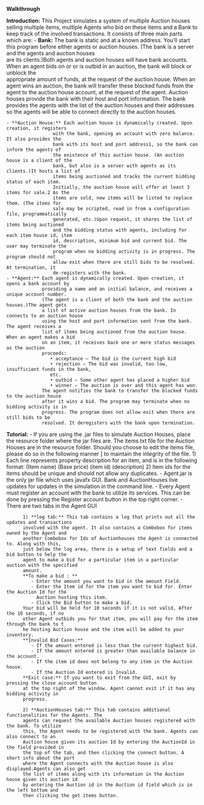 **Walkthrough**

**Introduction:**
This Project simulates a system of multiple Auction houses selling multiple items, multiple Agents who bid on these items and a Bank to keep track of the involved transactions. It consists of three main parts which are:
    - **Bank:** The bank is static and at a known address. You’ll start this program before either
            agents or auction houses. (The bank is a server and the agents and auction houses  
            are its clients.)Both agents and auction houses will have bank accounts. When an 
            agent bids on or or is outbid in an auction, the bank will block or unblock the  
            appropriate amount of funds, at the request of the auction house. When an agent wins 
            an auction, the bank will transfer these blocked funds from the agent to the auction 
            house account, at the request of the agent. Auction houses provide the bank with 
            their host and port information. The bank provides the agents with the list of the 
            auction houses and their addresses so the agents will be able to connect directly to 
            the auction houses. 

    - **Auction House:** Each auction house is dynamically created. Upon creation, it registers 
                     with the bank, opening an account with zero balance. It also provides the 
                     bank with its host and port address1, so the bank can inform the agents of 
                     the existence of this auction house. (An auction house is a client of the 
                     bank, but also is a server with agents as its clients.)It hosts a list of 
                     items being auctioned and tracks the current bidding status of each item. 
                     Initially, the auction house will offer at least 3 items for sale.2 As the 
                     items are sold, new items will be listed to replace them. (The items for 
                     sale may be scripted, read in from a configuration file, programmatically 
                     generated, etc.)Upon request, it shares the list of items being auctioned
                     and the bidding status with agents, including for each item house id, item 
                     id, description, minimum bid and current bid. The user may terminate the 
                     program when no bidding activity is in progress. The program should not 
                     allow exit when there are still bids to be resolved. At termination, it 
                     de-registers with the bank. 
    - **Agent:** Each agent is dynamically created. Upon creation, it opens a bank account by
                 providing a name and an initial balance, and receives a unique account number.
                 (The agent is a client of both the bank and the auction houses.)The agent gets 
                 a list of active auction houses from the bank. In connects to an auction house 
                 using the host and port information sent from the bank. The agent receives a 
                 list of items being auctioned from the auction house. When an agent makes a bid 
                 on an item, it receives back one or more status messages as the auction 
                 proceeds:
                    • acceptance – The bid is the current high bid
                    • rejection – The bid was invalid, too low, insufficient funds in the bank,
                    etc.
                    • outbid – Some other agent has placed a higher bid
                    • winner – The auction is over and this agent has won.
                 The agent notifies the bank to transfer the blocked funds to the auction house 
                 after it wins a bid. The program may terminate when no bidding activity is in 
                 progress. The program does not allow exit when there are still bids to be
                 resolved. It deregisters with the bank upon termination.

**Tutorial:**
         - If you are using the .jar files to simulate Auction Houses, place the resource folder 
         where the jar files are. The items.txt file for the Auction Houses are in the resource 
         folder. Should you choose to edit the items file, please do so in the following manner ]
         to maintain the integrity of the file.
              1) Each line represents property description for an item, and is in the following 
                 format: (Item name) (Base price) (item id) (description)
              2) Item ids for the items should be unique and should not allow any duplicates.
        - Agent.jar is the only jar file which uses javafx GUI. Bank and AuctionHouses live 
          updates for updates in the simulation in the command line.
        - Every Agent must register an account with the bank to utilize its services. This can 
          be done by pressing the Register account button in the top right corner.
        - There are two tabs in the Agent GUI 

          1) **log tab:** This tab contains a log that prints out all the updates and transactions 
          involved with the agent. It also contains a Combobox for items owned by the Agent and 
          another Combobox for Ids of Auctionhouses the Agent is connected to. Along with this, 
          just below the log area, there is a setup of text fields and a bid button to help the 
          agent to make a bid for a particular item in a particular auction with the specified 
          amount. 
          **To make a bid : **
             - Enter the amount you want to bid in the amount Field. 
             - Enter the Item id for the item you want to bid for. Enter the Auction Id for the 
               Auction hosting this item. 
             - Click the Bid button to make a bid. 
          Your bid will be held for 10 seconds if it is not valid, After the 10 seconds, if no 
          other Agent outbids you for that item, you will pay for the item through the bank to t
          he hosting Auction house and the item will be added to your inventory. 
          **Invalid Bid Cases:**
             - If the amount entered is less than the current highest bid.
             - If the amount entered is greater than available balance in the account.
             - If the item id does not belong to any item in the Auction house.
             - If the Auction Id entered is Invalid.
          **Exit case:** If you want to exit from the GUI, exit by pressing the close account button 
          at the top right of the window. Agent cannot exit if it has any bidding activity in 
          progress.

          2) **AuctionHouses tab:** This tab contains additional functionalities for the Agents. The 
          agents can request the available Auction houses registered with the bank. To utilize 
          this, the Agent needs to be registered with the bank. Agents can also connect to an 
          Auction house given its auction Id by entering the AuctionId in the field provided in 
          the top of the tab, and then clicking the connect button. A short info about the port 
          where the Agent connects with the Auction house is also displayed.Agents can also get 
          the list of items along with its information in the Auction house given its auction id 
          by entering the Auction id in the Auction id field which is in the left bottom and 
          then clicking the get items button. 
